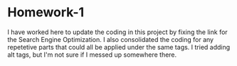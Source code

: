 # Homework-1

I have worked here to update the coding in this project by fixing the link for the Search Engine Optimization. I also consolidated the coding for any repetetive parts that could all be applied under the same tags. I tried adding alt tags, but I'm not sure if I messed up somewhere there. 